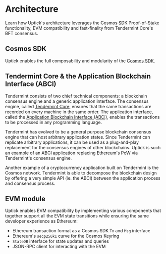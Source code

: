 # Architecture

Learn how Uptick's architecture leverages the Cosmos SDK Proof-of-Stake functionality, EVM compatibility and fast-finality from Tendermint Core's BFT consensus.

## Cosmos SDK

Uptick enables the full composability and modularity of the [Cosmos SDK](https://docs.cosmos.network/).

## Tendermint Core & the Application Blockchain Interface (ABCI)

Tendermint consists of two chief technical components: a blockchain consensus engine and a generic application interface. The consensus engine, called [Tendermint Core](https://docs.tendermint.com/), ensures that the same transactions are recorded on every machine in the same order. The application interface, called the [Application Blockchain Interface (ABCI)](https://docs.tendermint.com/master/spec/abci/), enables the transactions to be processed in any programming language.

Tendermint has evolved to be a general purpose blockchain consensus engine that can host arbitrary application states. Since Tendermint can replicate arbitrary applications, it can be used as a plug-and-play replacement for the consensus engines of other blockchains. Uptick is such an example of an ABCI application replacing Ethereum's PoW via Tendermint's consensus engine.

Another example of a cryptocurrency application built on Tendermint is the Cosmos network. Tendermint is able to decompose the blockchain design by offering a very simple API (ie. the ABCI) between the application process and consensus process.

## EVM module

Uptick enables EVM compatibility by implementing various components that together support all the EVM state transitions while ensuring the same developer experience as Ethereum:

* Ethereum transaction format as a Cosmos SDK `Tx` and `Msg` interface
* Ethereum's `secp256k1` curve for the Cosmos Keyring
* `StateDB` interface for state updates and queries
* JSON-RPC client for interacting with the EVM
